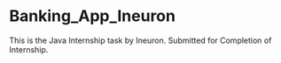 # Banking_App_Ineuron
This is the Java Internship task by Ineuron. Submitted for Completion of Internship.
